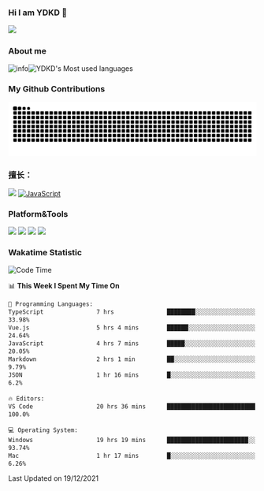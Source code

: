 ### Hi I am YDKD 👋

![](https://visitor-badge.glitch.me/badge?page_id=YDKD.readme)

### About me
![info](https://github-readme-stats.vercel.app/api?username=YDKD&show_icons=true&theme=cobalt)![YDKD's Most used languages](https://github-readme-stats.vercel.app/api/top-langs/?username=YDKD&layout=compact&hide_border=true&langs_count=8)

### My Github Contributions
![](https://raw.githubusercontent.com/YDKD/YDKD/main/assets/github-contribution-grid-snake.svg)

### 擅长：<br />
[![](https://img.shields.io/badge/-Vue.js-007396?style=flat-square&logo=Vue.js&logoColor=#4FC08D)](https://cn.vuejs.org/)
[![JavaScript](https://img.shields.io/badge/-JavaScript-f7e018?style=flat-square&logo=javascript&logoColor=white)]()

### Platform&Tools <br/>

[![]( https://img.shields.io/badge/macOS-Big%20Sur-292e33?style=flat-square&logo=apple&logoColor=ffffff )]() [![](https://img.shields.io/badge/Windows-10-2376bc?style=flat-square&logo=windows&logoColor=ffffff)]() [![]( https://img.shields.io/badge/IDE-Visual%20Studio%20Code-blue?style=flat-square&logo=visual-studio-code&logoColor=ffffff )]() [![]( https://img.shields.io/badge/iPhone-12-999999?style=flat-square&logo=apple&logoColor=ffffff)]() <br />

### Wakatime Statistic
<!--START_SECTION:waka-->
![Code Time](http://img.shields.io/badge/Code%20Time-246%20hrs%2017%20mins-blue)

📊 **This Week I Spent My Time On** 

```text
💬 Programming Languages: 
TypeScript               7 hrs               ████████░░░░░░░░░░░░░░░░░   33.98% 
Vue.js                   5 hrs 4 mins        ██████░░░░░░░░░░░░░░░░░░░   24.64% 
JavaScript               4 hrs 7 mins        █████░░░░░░░░░░░░░░░░░░░░   20.05% 
Markdown                 2 hrs 1 min         ██░░░░░░░░░░░░░░░░░░░░░░░   9.79% 
JSON                     1 hr 16 mins        █░░░░░░░░░░░░░░░░░░░░░░░░   6.2%

🔥 Editors: 
VS Code                  20 hrs 36 mins      █████████████████████████   100.0%

💻 Operating System: 
Windows                  19 hrs 19 mins      ███████████████████████░░   93.74% 
Mac                      1 hr 17 mins        █░░░░░░░░░░░░░░░░░░░░░░░░   6.26%

```


 Last Updated on 19/12/2021
<!--END_SECTION:waka-->

<!--
**YDKD/YDKD** is a ✨ _special_ ✨ repository because its `README.md` (this file) appears on your GitHub profile.

Here are some ideas to get you started:

- 🔭 I’m currently working on ...
- 🌱 I’m currently learning ...
- 👯 I’m looking to collaborate on ...
- 🤔 I’m looking for help with ...
- 💬 Ask me about ...
- 📫 How to reach me: ...
- 😄 Pronouns: ...
- ⚡ Fun fact: ...
-->
